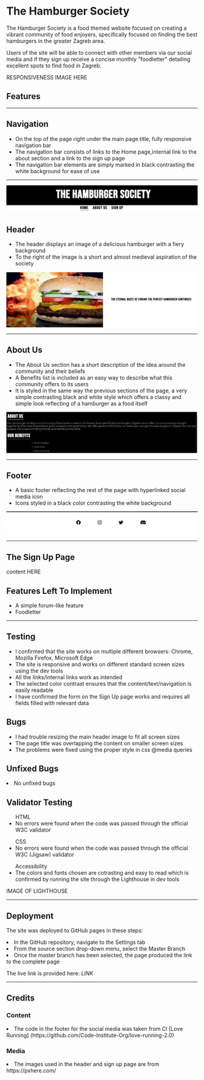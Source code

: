 # The Hamburger Society


The Hamburger Society is a food themed website focused on creating a vibrant community of food enjoyers, specifically focused on finding the best hamburgers in the greater Zagreb area.

Users of the site will be able to connect with other members via our social media and if they sign up receive a concise monthly "foodletter" detailing excellent spots to find food in Zagreb.

RESPONSIVENESS IMAGE HERE

## Features
<hr>
 <h2>Navigation</h2>
<ul><li>On the top of the page right under the main page title, fully responsive navigation bar
<li>The navigation bar consists of links to the Home page,internal link to the about section and a link to the sign up page
<li>The navigation bar elements are simply marked in black contrasting the white background for ease of use
</ul>
<hr>
<img src="assets/images/nav.png">

## Header
<ul>
<li>The header displays an image of a delicious hamburger with a fiery background
<li>To the right of the image is a short and almost medieval aspiration of the society
</ul>
<img src="assets/images/HEADER.png">

<hr>

## About Us
<ul>
<li>The About Us section has a short description of the idea around the community and their beliefs
<li>A Benefits list is included as an easy way to describe what this community offers to its users
<li>It is styled in the same way the previous sections of the page, a very simple contrasting black and white style which offers a classy and simple look reflecting of a hamburger as a food itself
</ul>
<img src="assets/images/about-us.jpg">

<hr>

## Footer

<ul><li>A basic footer reflecting the rest of the page with hyperlinked social media icon
<li>Icons styled in a black color contrasting the white background
</ul>
<img src="assets/images/footer.jpg">

<hr>

## The Sign Up Page

content HERE


## Features Left To Implement
<ul><li>A simple forum-like feature
<li>Foodletter
</ul>

<hr>

## Testing

<ul><li>I confirmed that the site works on multiple different browsers: Chrome, Mozilla Firefox, Microsoft Edge
<li>The site is responsive and works on different standard screen sizes using the dev tools
<li>All the links/internal links work as intended
<li>The selected color contrast ensures that the content/text/navigation is easily readable
<li>I have confirmed the form on the Sign Up page works and requires all fields filled with relevant data
</ul>

## Bugs

<ul><li>I had trouble resizing the main header image to fit all screen sizes
<li>The page title was overlapping the content on smaller screen sizes
<li>The problems were fixed using the proper style in css @media queries 
</ul>

## Unfixed Bugs

<li>No unfixed bugs

## Validator Testing

<ul>HTML
<li>No errors were found when the code was passed through the official W3C validator
</ul>
<ul>CSS
<li>No errors were found when the code was passed through the official W3C (Jigsaw) validator
</ul>
<ul>Accessibility
<li>The colors and fonts chosen are cotrasting and easy to read which is confirmed by running the site through the Lighthouse in dev tools
</ul>

IMAGE OF LIGHTHOUSE

<hr>

## Deployment

The site was deployed to GitHub pages in these steps:
<li>In the GitHub repository, navigate to the Settings tab
<li>From the source section drop-down menu, select the Master Branch
<li>Once the master branch has been selected, the page produced the link to the complete page

The live link is provided here: *LINK*

<hr>

## Credits

### Content
 
 <li> The code in the footer for the social media was taken from CI [Love Running] (https://github.com/Code-Institute-Org/love-running-2.0)

### Media

<li>The images used in the header and sign up page are from https://pxhere.com/




